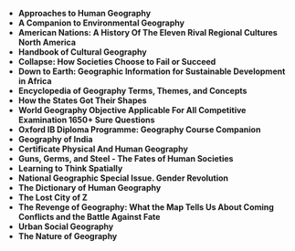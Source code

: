 <ul>
                                <li><b><a target="_blank" href="https://github.com/manjunath5496/Geography-Books/blob/master/gp(1).pdf" style="text-decoration:none;">Approaches to Human Geography </a></b></li>
                                <li><b><a target="_blank" href="https://github.com/manjunath5496/Geography-Books/blob/master/gp(2).pdf" style="text-decoration:none;">A Companion to Environmental Geography</a></b></li>
                                <li><b><a target="_blank" href="https://github.com/manjunath5496/Geography-Books/blob/master/gp(3).pdf" style="text-decoration:none;">American Nations: A History Of The Eleven Rival Regional Cultures North America</a></b></li>
                               
<li><b><a target="_blank" href="https://github.com/manjunath5496/Geography-Books/blob/master/gp(4).pdf" style="text-decoration:none;">Handbook of Cultural Geography</a></b></li>
                                <li><b><a target="_blank" href="https://github.com/manjunath5496/Geography-Books/blob/master/gp(5).pdf" style="text-decoration:none;">Collapse: How Societies Choose to Fail or Succeed </a></b></li>
                                
 <li><b><a target="_blank" href="https://github.com/manjunath5496/Geography-Books/blob/master/gp(6).pdf" style="text-decoration:none;">Down to Earth: Geographic Information for Sustainable Development in Africa</a></b></li>
                          
<li><b><a target="_blank" href="https://github.com/manjunath5496/Geography-Books/blob/master/gp(7).pdf" style="text-decoration:none;">Encyclopedia of Geography Terms, Themes, and Concepts </a></b></li>
                                <li><b><a target="_blank" href="https://github.com/manjunath5496/Geography-Books/blob/master/gp(8).pdf" style="text-decoration:none;">How the States Got Their Shapes</a></b></li>
                                <li><b><a target="_blank" href="https://github.com/manjunath5496/Geography-Books/blob/master/gp(9).pdf" style="text-decoration:none;">World Geography Objective Applicable For All Competitive Examination 1650+ Sure Questions</a></b></li>
                                
<li><b><a target="_blank" href="https://github.com/manjunath5496/Geography-Books/blob/master/gp(10).pdf" style="text-decoration:none;">Oxford IB Diploma Programme: Geography Course Companion</a></b></li>  
        
<li><b><a target="_blank" href="https://github.com/manjunath5496/Geography-Books/blob/master/gp(11).rar" style="text-decoration:none;">Geography of India </a></b></li>
                                <li><b><a target="_blank" href="https://github.com/manjunath5496/Geography-Books/blob/master/gp(12).pdf" style="text-decoration:none;"> Certificate Physical And Human Geography</a></b></li>
                                
<li><b><a target="_blank" href="https://github.com/manjunath5496/Geography-Books/blob/master/gp(13).pdf" style="text-decoration:none;"> Guns, Germs, and Steel - The Fates of Human Societies</a></b></li>                               
                                
                                          
 <li><b><a target="_blank" href="https://github.com/manjunath5496/Geography-Books/blob/master/gp(14).pdf" style="text-decoration:none;">Learning to Think Spatially</a></b></li> 
 <li><b><a target="_blank" href="https://github.com/manjunath5496/Geography-Books/blob/master/gp(15).pdf" style="text-decoration:none;">National Geographic Special Issue. Gender Revolution</a></b></li>

  
 <li><b><a target="_blank" href="https://github.com/manjunath5496/Geography-Books/blob/master/gp(16).pdf" style="text-decoration:none;">The Dictionary of Human Geography</a></b></li>
                                <li><b><a target="_blank" href="https://github.com/manjunath5496/Geography-Books/blob/master/gp(17).pdf" style="text-decoration:none;">The Lost City of Z </a></b></li>
                                
  <li><b><a target="_blank" href="https://github.com/manjunath5496/Geography-Books/blob/master/gp(18).pdf" style="text-decoration:none;">The Revenge of Geography: What the Map Tells Us About Coming Conflicts and the Battle Against Fate</a></b></li>
                                <li><b><a target="_blank" href="https://github.com/manjunath5496/Geography-Books/blob/master/gp(19).pdf" style="text-decoration:none;">Urban Social Geography </a></b></li>
         <li><b><a target="_blank" href="https://github.com/manjunath5496/Geography-Books/blob/master/gp(20).pdf" style="text-decoration:none;">The Nature of Geography </a></b></li>                                                           
                                
                               
 
 </ul>
